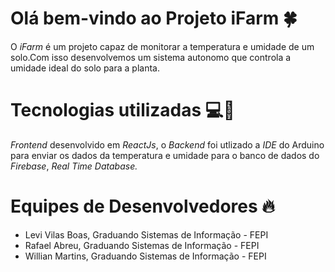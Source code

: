 # Olá bem-vindo ao Projeto **iFarm** 🍀

O _iFarm_ é um projeto capaz de monitorar a temperatura e umidade de um solo.Com isso desenvolvemos um sistema autonomo que controla a umidade ideal do solo para a planta.

# Tecnologias utilizadas 💻📱

_Frontend_ desenvolvido em _ReactJs_, o _Backend_ foi utlizado a _IDE_ do Arduino para enviar os dados da temperatura e umidade para o banco de dados do _Firebase_, _Real Time Database._

# Equipes de Desenvolvedores 🔥

* Levi Vilas Boas, Graduando Sistemas de Informação - FEPI
* Rafael Abreu, Graduando Sistemas de Informação - FEPI   
* Willian Martins, Graduando Sistemas de Informação - FEPI

